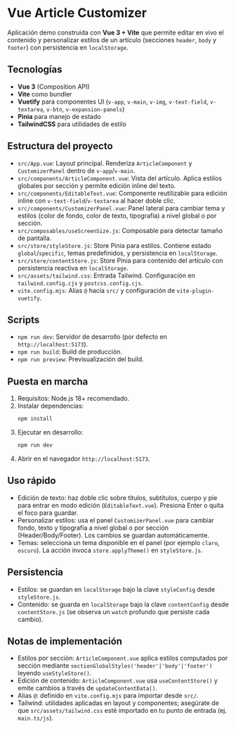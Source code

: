 # Vue Article Customizer

Aplicación demo construida con **Vue 3 + Vite** que permite editar en vivo el contenido y personalizar estilos de un artículo (secciones `header`, `body` y `footer`) con persistencia en `localStorage`.

## Tecnologías

- **Vue 3** (Composition API)
- **Vite** como bundler
- **Vuetify** para componentes UI (`v-app`, `v-main`, `v-img`, `v-text-field`, `v-textarea`, `v-btn`, `v-expansion-panels`)
- **Pinia** para manejo de estado
- **TailwindCSS** para utilidades de estilo

## Estructura del proyecto

- `src/App.vue`: Layout principal. Renderiza `ArticleComponent` y `CustomizerPanel` dentro de `v-app`/`v-main`.
- `src/components/ArticleComponent.vue`: Vista del artículo. Aplica estilos globales por sección y permite edición inline del texto.
- `src/components/EditableText.vue`: Componente reutilizable para edición inline con `v-text-field`/`v-textarea` al hacer doble clic.
- `src/components/CustomizerPanel.vue`: Panel lateral para cambiar tema y estilos (color de fondo, color de texto, tipografía) a nivel global o por sección.
- `src/composables/useScreenSize.js`: Composable para detectar tamaño de pantalla.
- `src/store/styleStore.js`: Store Pinia para estilos. Contiene estado `global`/`specific`, temas predefinidos, y persistencia en `localStorage`.
- `src/store/contentStore.js`: Store Pinia para contenido del artículo con persistencia reactiva en `localStorage`.
- `src/assets/tailwind.css`: Entrada Tailwind. Configuración en `tailwind.config.cjs` y `postcss.config.cjs`.
- `vite.config.mjs`: Alias `@` hacia `src/` y configuración de `vite-plugin-vuetify`.

## Scripts

- `npm run dev`: Servidor de desarrollo (por defecto en `http://localhost:5173`).
- `npm run build`: Build de producción.
- `npm run preview`: Previsualización del build.

## Puesta en marcha

1. Requisitos: Node.js 18+ recomendado.
2. Instalar dependencias:
   ```bash
   npm install
   ```
3. Ejecutar en desarrollo:
   ```bash
   npm run dev
   ```
4. Abrir en el navegador `http://localhost:5173`.

## Uso rápido

- Edición de texto: haz doble clic sobre títulos, subtítulos, cuerpo y pie para entrar en modo edición (`EditableText.vue`). Presiona Enter o quita el foco para guardar.
- Personalizar estilos: usa el panel `CustomizerPanel.vue` para cambiar fondo, texto y tipografía a nivel global o por sección (Header/Body/Footer). Los cambios se guardan automáticamente.
- Temas: selecciona un tema disponible en el panel (por ejemplo `claro`, `oscuro`). La acción invoca `store.applyTheme()` en `styleStore.js`.

## Persistencia

- Estilos: se guardan en `localStorage` bajo la clave `styleConfig` desde `styleStore.js`.
- Contenido: se guarda en `localStorage` bajo la clave `contentConfig` desde `contentStore.js` (se observa un `watch` profundo que persiste cada cambio).

## Notas de implementación

- Estilos por sección: `ArticleComponent.vue` aplica estilos computados por sección mediante `sectionGlobalStyles('header'|'body'|'footer')` leyendo `useStyleStore()`.
- Edición de contenido: `ArticleComponent.vue` usa `useContentStore()` y emite cambios a través de `updateContentData()`.
- Alias `@`: definido en `vite.config.mjs` para importar desde `src/`.
- Tailwind: utilidades aplicadas en layout y componentes; asegúrate de que `src/assets/tailwind.css` esté importado en tu punto de entrada (ej. `main.ts/js`).
